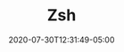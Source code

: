 ---
title: "Zsh"
date: 2020-07-30T12:31:49-05:00
description: This is the shell I use in Linux, Mac, and Windows
link: https://github.com/ChrisTitusTech/zsh
repo: https://github.com/ChrisTitusTech/zsh
pinned: true
thumb:
weight:
links:
- name: 
  icon: 
  link: 
shields:
- name: 
  image: 
  link: 
---